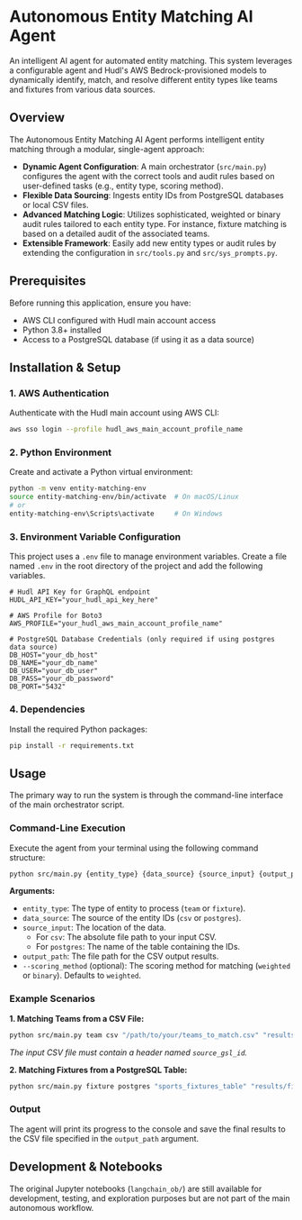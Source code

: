 # Autonomous Entity Matching AI Agent

An intelligent AI agent for automated entity matching. This system leverages a configurable agent and Hudl's AWS Bedrock-provisioned models to dynamically identify, match, and resolve different entity types like teams and fixtures from various data sources.

## Overview

The Autonomous Entity Matching AI Agent performs intelligent entity matching through a modular, single-agent approach:

- **Dynamic Agent Configuration**: A main orchestrator (`src/main.py`) configures the agent with the correct tools and audit rules based on user-defined tasks (e.g., entity type, scoring method).
- **Flexible Data Sourcing**: Ingests entity IDs from PostgreSQL databases or local CSV files.
- **Advanced Matching Logic**: Utilizes sophisticated, weighted or binary audit rules tailored to each entity type. For instance, fixture matching is based on a detailed audit of the associated teams.
- **Extensible Framework**: Easily add new entity types or audit rules by extending the configuration in `src/tools.py` and `src/sys_prompts.py`.

## Prerequisites

Before running this application, ensure you have:

- AWS CLI configured with Hudl main account access
- Python 3.8+ installed
- Access to a PostgreSQL database (if using it as a data source)

## Installation & Setup

### 1. AWS Authentication

Authenticate with the Hudl main account using AWS CLI:

```bash
aws sso login --profile hudl_aws_main_account_profile_name
```

### 2. Python Environment

Create and activate a Python virtual environment:

```bash
python -m venv entity-matching-env
source entity-matching-env/bin/activate  # On macOS/Linux
# or
entity-matching-env\Scripts\activate     # On Windows
```

### 3. Environment Variable Configuration

This project uses a `.env` file to manage environment variables. Create a file named `.env` in the root directory of the project and add the following variables.

```
# Hudl API Key for GraphQL endpoint
HUDL_API_KEY="your_hudl_api_key_here"

# AWS Profile for Boto3
AWS_PROFILE="your_hudl_aws_main_account_profile_name"

# PostgreSQL Database Credentials (only required if using postgres data source)
DB_HOST="your_db_host"
DB_NAME="your_db_name"
DB_USER="your_db_user"
DB_PASS="your_db_password"
DB_PORT="5432"
```

### 4. Dependencies

Install the required Python packages:

```bash
pip install -r requirements.txt
```

## Usage

The primary way to run the system is through the command-line interface of the main orchestrator script.

### Command-Line Execution

Execute the agent from your terminal using the following command structure:

```bash
python src/main.py {entity_type} {data_source} {source_input} {output_path} [--scoring_method {weighted|binary}]
```

**Arguments:**

- `entity_type`: The type of entity to process (`team` or `fixture`).
- `data_source`: The source of the entity IDs (`csv` or `postgres`).
- `source_input`: The location of the data.
  - For `csv`: The absolute file path to your input CSV.
  - For `postgres`: The name of the table containing the IDs.
- `output_path`: The file path for the CSV output results.
- `--scoring_method` (optional): The scoring method for matching (`weighted` or `binary`). Defaults to `weighted`.

### Example Scenarios

**1. Matching Teams from a CSV File:**

```bash
python src/main.py team csv "/path/to/your/teams_to_match.csv" "results/team_output.csv" --scoring_method weighted
```

_The input CSV file must contain a header named `source_gsl_id`._

**2. Matching Fixtures from a PostgreSQL Table:**

```bash
python src/main.py fixture postgres "sports_fixtures_table" "results/fixture_output.csv"
```

### Output

The agent will print its progress to the console and save the final results to the CSV file specified in the `output_path` argument.

## Development & Notebooks

The original Jupyter notebooks (`langchain_ob/`) are still available for development, testing, and exploration purposes but are not part of the main autonomous workflow.
